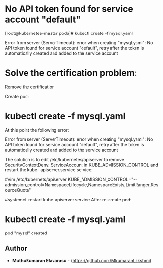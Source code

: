 # No API token found for service account "default"

[root@kubernetes-master pods]# kubectl create -f mysql.yaml 

Error from server (ServerTimeout): error when creating "mysql.yaml": No API token found for service account "default", retry after the token is automatically created and added to the service account

# Solve the certification problem:

Remove the certification

Create pod:

# kubectl create -f mysql.yaml
At this point the following error:

Error from server (ServerTimeout): error when creating "mysql.yaml": No API token found for service account "default", retry after the token is automatically created and added to the service account

The solution is to edit /etc/kubernetes/apiserver to remove SecurityContextDeny, ServiceAccount in KUBE_ADMISSION_CONTROL and restart the kube- apiserver.service service:

#vim /etc/kubernets/apiserver
KUBE_ADMISSION_CONTROL="--admission_control=NamespaceLifecycle,NamespaceExists,LimitRanger,ResourceQuota"

#systemctl restart kube-apiserver.service
After re-create pod:

# kubectl create -f mysql.yaml
pod "mysql" created


## Author

* **MuthuKumaran Elavarasu** - (https://github.com/MkumaranLakshmi)

